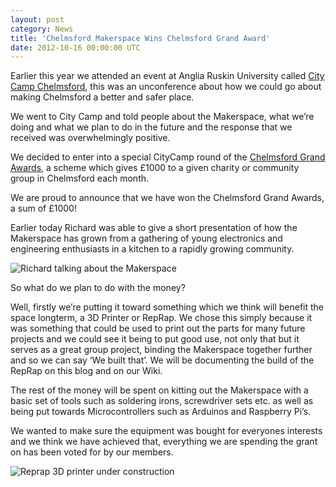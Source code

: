 ```yaml
---
layout: post
category: News
title: 'Chelmsford Makerspace Wins Chelmsford Grand Award'
date: 2012-10-16 00:00:00 UTC
---
```


Earlier this year we attended an event at Anglia Ruskin University called [City Camp Chelmsford](http://citycampchelmsford.wordpress.com/), this was an unconference about how we could go about making Chelmsford a better and safer place.

We went to City Camp and told people about the Makerspace, what we’re doing and what we plan to do in the future and the response that we received was overwhelmingly positive.

We decided to enter into a special CityCamp round of the [Chelmsford Grand Awards](http://www.chelmsfordgrandawards.co.uk/), a scheme which gives £1000 to a given charity or community group in Chelmsford each month.

We are proud to announce that we have won the Chelmsford Grand Awards, a sum of £1000!

Earlier today Richard was able to give a short presentation of how the Makerspace has grown from a gathering of young electronics and engineering enthusiasts in a kitchen to a rapidly growing community.

![Richard talking about the Makerspace](img/richard-presenting-grand-award.jpg)

So what do we plan to do with the money?

Well, firstly we’re putting it toward something which we think will benefit the space longterm, a 3D Printer or RepRap.
We chose this simply because it was something that could be used to print out the parts for many future projects and we could see it being to put good use, not only that but it serves as a great group project, binding the Makerspace together further and so we can say ‘We built that’.
We will be documenting the build of the RepRap on this blog and on our Wiki.

The rest of the money will be spent on kitting out the Makerspace with a basic set of tools such as soldering irons, screwdriver sets etc. as well as being put towards Microcontrollers such as Arduinos and Raspberry Pi’s.

We wanted to make sure the equipment was bought for everyones interests and we think we have achieved that, everything we are spending the grant on has been voted for by our members.

![Reprap 3D printer under construction](img/3d-printer-under-construction.jpg)